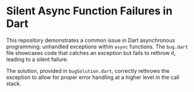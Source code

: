 # Silent Async Function Failures in Dart

This repository demonstrates a common issue in Dart asynchronous programming: unhandled exceptions within `async` functions.  The `bug.dart` file showcases code that catches an exception but fails to rethrow it, leading to a silent failure.

The solution, provided in `bugSolution.dart`, correctly rethrows the exception to allow for proper error handling at a higher level in the call stack.